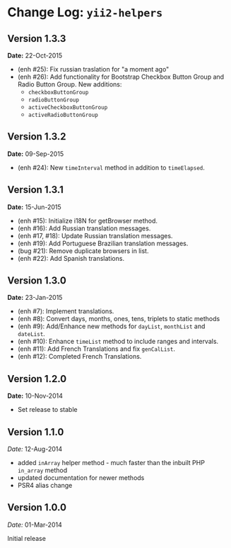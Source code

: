Change Log: `yii2-helpers`
==========================

## Version 1.3.3

**Date:** 22-Oct-2015

- (enh #25): Fix russian traslation for "a moment ago"
- (enh #26): Add functionality for Bootstrap Checkbox Button Group and Radio Button Group. New additions:
    - `checkboxButtonGroup`
    - `radioButtonGroup`
    - `activeCheckboxButtonGroup`
    - `activeRadioButtonGroup`

## Version 1.3.2

**Date:** 09-Sep-2015

- (enh #24): New `timeInterval` method in addition to `timeElapsed`.

## Version 1.3.1

**Date:** 15-Jun-2015

- (enh #15): Initialize i18N for getBrowser method.
- (enh #16): Add Russian translation messages.
- (enh #17, #18): Update Russian translation messages.
- (enh #19): Add Portuguese Brazilian translation messages.
- (bug #21): Remove duplicate browsers in list.
- (enh #22): Add Spanish translations.

## Version 1.3.0

**Date:** 23-Jan-2015

- (enh #7): Implement translations.
- (enh #8): Convert days, months, ones, tens, triplets to static methods
- (enh #9): Add/Enhance new methods for `dayList`, `monthList` and `dateList`.
- (enh #10): Enhance `timeList` method to include ranges and intervals.
- (enh #11): Add French Translations and fix `genCalList`.
- (enh #12): Completed French Translations.

## Version 1.2.0

**Date:** 10-Nov-2014

- Set release to stable

## Version 1.1.0


*Date:* 12-Aug-2014

- added `inArray` helper method - much faster than the inbuilt PHP `in_array` method
- updated documentation for newer methods
- PSR4 alias change

## Version 1.0.0


*Date:* 01-Mar-2014

Initial release